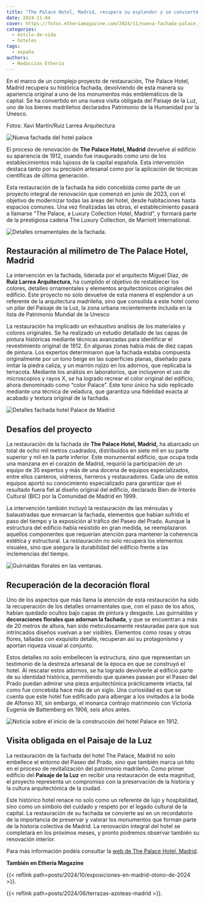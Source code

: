 ```yaml
---
title: "The Palace Hotel, Madrid, recupera su esplendor y se convierte en la nueva visita obligada de la capital"
date: 2024-11-04
cover: https://fotos.etheriamagazine.com/2024/11/nueva-fachada-palace.jpg
categories: 
  - estilo-de-vida
  - hoteles
tags: 
  - españa
authors: 
  - Redacción Etheria
---
```


En el marco de un complejo proyecto de restauración, The Palace Hotel, Madrid recupera 
su histórica fachada, devolviendo de esta manera su apariencia original a uno de los 
monumentos más emblemáticos de la capital. Se ha convertido en una nueva visita obligada 
del Paisaje de la Luz, uno de los bienes madrileños declarados Patrimonio de la 
Humanidad por la Unesco. 

Fotos: Xavi Martín/Ruiz Larrea Arquitectura 

![Nueva fachada del hotel palace](https://fotos.etheriamagazine.com/2024/11/Hotel-Palace-paseo-prado.jpg "Los nuevos tonos del hotel Palace lo hacen destacar aún más.")

El proceso de renovación de **The Palace Hotel, Madrid** devuelve al edificio su 
apariencia de 1912, cuando fue inaugurado como uno de los establecimientos más lujosos 
de la capital española. Esta intervención destaca tanto por su precisión artesanal como 
por la aplicación de técnicas científicas de última generación. 

Esta restauración de la fachada ha sido concebida como parte de un proyecto integral de 
renovación que comenzó en junio de 2023, con el objetivo de modernizar todas las áreas 
del hotel, desde habitaciones hasta espacios comunes. Una vez finalizadas las obras, el 
establecimiento pasará a llamarse "The Palace, a Luxury Collection Hotel, Madrid", y 
formará parte de la prestigiosa cadena The Luxury Collection, de Marriott International. 

![Detalles ornamentales de la fachada.](https://fotos.etheriamagazine.com/2024/11/Hotel-Palace-reforma-2024.jpg "Detalles ornamentales de la fachada.")

## Restauración al milímetro de The Palace Hotel, Madrid

La intervención en la fachada, liderada por el arquitecto Miguel Díaz, de **Ruiz Larrea 
Arquitectura**, ha cumplido el objetivo de restablecer los colores, detalles 
ornamentales y elementos arquitectónicos originales del edificio. Este proyecto no solo 
devuelve de esta manera el esplendor a un referente de la arquitectura madrileña, sino 
que consolida a este hotel como un pilar del Paisaje de la Luz, la zona urbana 
recientemente incluida en la lista de Patrimonio Mundial de la Unesco 

La restauración ha implicado un exhaustivo análisis de los materiales y colores 
originales. Se ha realizado un estudio detallado de las capas de pintura históricas 
mediante técnicas avanzadas para identificar el revestimiento original de 1912. En 
algunas zonas había más de diez capas de pintura. Los expertos determinaron que la 
fachada estaba compuesta originalmente por un tono beige en las superficies planas, 
diseñado para imitar la piedra caliza, y un marrón rojizo en los adornos, que replicaba 
la terracota. Mediante los análisis en laboratorios, que incluyeron el uso de 
microscopios y rayos X, se ha logrado recrear el color original del edificio, ahora 
denominado como “color Palace”. Este tono único ha sido replicado mediante una técnica 
de veladura, que garantiza una fidelidad exacta al acabado y textura original de la 
fachada. 

![Detalles fachada hotel Palace de Madrid](https://fotos.etheriamagazine.com/2024/11/Hotel-Palace-fachada.jpg "En esa imagen se pueden observar las ménsulas.")

## Desafíos del proyecto

La restauración de la fachada de **The Palace Hotel, Madrid,** ha abarcado un total de 
ocho mil metros cuadrados, distribuidos en siete mil en su parte superior y mil en la 
parte inferior. Este monumental edificio, que ocupa toda una manzana en el corazón de 
Madrid, requirió la participación de un equipo de 35 expertos y más de una docena de 
equipos especializados, entre ellos canteros, vidrieros, herreros y restauradores. Cada 
uno de estos equipos aportó su conocimiento especializado para garantizar que el 
resultado fuera fiel al diseño original del edificio, declarado Bien de Interés Cultural 
(BIC) por la Comunidad de Madrid en 1999. 

La intervención también incluyó la restauración de las ménsulas y balaustradas que 
enmarcan la fachada, elementos que habían sufrido el paso del tiempo y la exposición al 
tráfico del Paseo del Prado. Aunque la estructura del edificio había resistido en gran 
medida, se reemplazaron aquellos componentes que requerían atención para mantener la 
coherencia estética y estructural. La restauración no solo recupera los elementos 
visuales, sino que asegura la durabilidad del edificio frente a las inclemencias del 
tiempo. 

![Guirnaldas florales en las ventanas.](https://fotos.etheriamagazine.com/2024/11/Hotel-Palace-madrid-reformado.jpg "Guirnaldas florales en las ventanas.")

## Recuperación de la decoración floral

Uno de los aspectos que más llama la atención de esta restauración ha sido la 
recuperación de los detalles ornamentales que, con el paso de los años, habían quedado 
ocultos bajo capas de pintura y desgaste. Las guirnaldas y **decoraciones florales que 
adornan la fachada**, y que se encuentran a más de 20 metros de altura, han sido 
meticulosamente restauradas para que sus intrincados diseños vuelvan a ser visibles. 
Elementos como rosas y otras flores, talladas con exquisito detalle, recuperan así su 
protagonismo y aportan riqueza visual al conjunto. 

Estos detalles no solo embellecen la estructura, sino que representan un testimonio de 
la destreza artesanal de la época en que se construyó el hotel. Al rescatar estos 
adornos, se ha logrado devolverle al edificio parte de su identidad histórica, 
permitiendo que quienes pasean por el Paseo del Prado puedan admirar una pieza 
arquitectónica prácticamente intacta, tal como fue concebida hace más de un siglo. Una 
curiosidad es que se cuenta que este hotel fue edificado para albergar a los invitados a 
la boda de Alfonso XII, sin embargo, el monarca contrajo matrimonio con Victoria Eugenia 
de Battemberg en 1906, seis años antes. 

![Noticia sobre el inicio de la construcción del hotel Palace en 1912.](https://fotos.etheriamagazine.com/2024/11/primera-piedra-hotel-palace.jpg "El 9 de julio de 1911 se colocó la primera piedra del hotel Palace de Madrid.")

## Visita obligada en el Paisaje de la Luz

La restauración de la fachada del hotel The Palace, Madrid no solo embellece el entorno 
del Paseo del Prado, sino que también marca un hito en el proceso de revitalización del 
patrimonio madrileño. Como primer edificio del **Paisaje de la Luz** en recibir una 
restauración de esta magnitud, el proyecto representa un compromiso con la preservación 
de la historia y la cultura arquitectónica de la ciudad. 

Este histórico hotel renace no solo como un referente de lujo y hospitalidad, sino como 
un símbolo del cuidado y respeto por el legado cultural de la capital. La restauración 
de su fachada se convierte así en un recordatorio de la importancia de preservar y 
valorar los monumentos que forman parte de la historia colectiva de Madrid. La 
renovación integral del hotel se completará en los próximos meses, y pronto podremos 
observar también su renovación interior. 

Para más información podéis consultar la [web de The Palace Hotel, 
Madrid](https://www.marriott.com/es/hotels/madwi-the-westin-palace-madrid/). 

**También en Etheria Magazine** 

{{< reflink path=posts/2024/10/exposiciones-en-madrid-otono-de-2024 >}}. 

{{< reflink path=posts/2024/06/terrazas-azoteas-madrid >}}.
